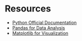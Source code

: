 # Resources

- [Python Official Documentation](https://docs.python.org/3/)
- [Pandas for Data Analysis](https://pandas.pydata.org/)
- [Matplotlib for Visualization](https://matplotlib.org/)
